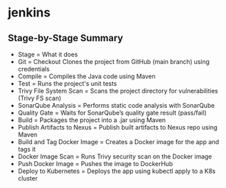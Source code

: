 # jenkins
## Stage-by-Stage Summary

- Stage	                              = What it does
- Git                                 = Checkout	Clones the project from GitHub (main branch) using credentials
- Compile	                            = Compiles the Java code using Maven
- Test	                              = Runs the project's unit tests
- Trivy File System Scan	            = Scans the project directory for vulnerabilities (Trivy FS scan)
- SonarQube Analysis	                = Performs static code analysis with SonarQube
- Quality Gate	                      = Waits for SonarQube’s quality gate result (pass/fail)
- Build	                              = Packages the project into a .jar using Maven
- Publish Artifacts to Nexus	        = Publish built artifacts to Nexus repo using Maven
- Build and Tag Docker Image	        = Creates a Docker image for the app and tags it
- Docker Image Scan                   = Runs Trivy security scan on the Docker image
- Push Docker Image	                  = Pushes the image to DockerHub
- Deploy to Kubernetes	              = Deploys the app using kubectl apply to a K8s cluster
